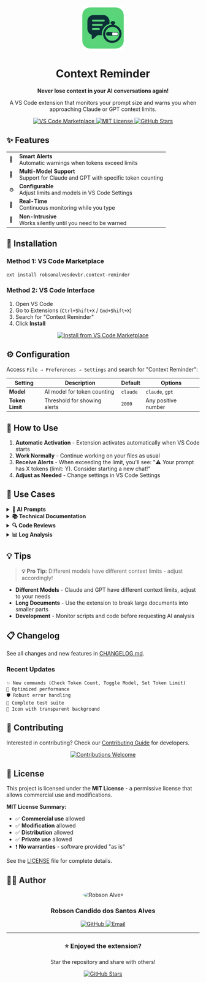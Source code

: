 <div align="center">
  <img src="images/icon.png" width="120" height="120" alt="Context Reminder Logo" style="border-radius: 20px;">
  <h1>Context Reminder</h1>
  <p><strong>Never lose context in your AI conversations again!</strong></p>
  <p>A VS Code extension that monitors your prompt size and warns you when approaching Claude or GPT context limits.</p>

  <p>
    <a href="https://marketplace.visualstudio.com/items?itemName=robsonalvesdevbr.context-reminder">
      <img src="https://img.shields.io/visual-studio-marketplace/v/robsonalvesdevbr.context-reminder?color=blue&amp;label=VS%20Code%20Marketplace" alt="VS Code Marketplace">
    </a>
    <a href="https://github.com/robsonalvesdevbr/context-reminder/blob/main/LICENSE">
      <img src="https://img.shields.io/badge/License-MIT-green.svg" alt="MIT License">
    </a>
    <a href="https://github.com/robsonalvesdevbr/context-reminder">
      <img src="https://img.shields.io/github/stars/robsonalvesdevbr/context-reminder?style=social" alt="GitHub Stars">
    </a>
  </p>
</div>

## ✨ Features

<table>
<tr>
<td>🚨</td>
<td><strong>Smart Alerts</strong><br/>Automatic warnings when tokens exceed limits</td>
</tr>
<tr>
<td>🤖</td>
<td><strong>Multi-Model Support</strong><br/>Support for Claude and GPT with specific token counting</td>
</tr>
<tr>
<td>⚙️</td>
<td><strong>Configurable</strong><br/>Adjust limits and models in VS Code Settings</td>
</tr>
<tr>
<td>🔄</td>
<td><strong>Real-Time</strong><br/>Continuous monitoring while you type</td>
</tr>
<tr>
<td>🎯</td>
<td><strong>Non-Intrusive</strong><br/>Works silently until you need to be warned</td>
</tr>
</table>

## 🚀 Installation

### Method 1: VS Code Marketplace
```bash
ext install robsonalvesdevbr.context-reminder
```

### Method 2: VS Code Interface
1. Open VS Code
2. Go to Extensions (`Ctrl+Shift+X` / `Cmd+Shift+X`)
3. Search for "Context Reminder"
4. Click **Install**

<div align="center">
  <a href="https://marketplace.visualstudio.com/items?itemName=robsonalvesdevbr.context-reminder">
    <img src="https://img.shields.io/badge/Install%20from-VS%20Code%20Marketplace-blue?style=for-the-badge&logo=visual-studio-code" alt="Install from VS Code Marketplace">
  </a>
</div>

## ⚙️ Configuration

Access `File → Preferences → Settings` and search for "Context Reminder":

| Setting | Description | Default | Options |
|---------|-------------|---------|----------|
| **Model** | AI model for token counting | `claude` | `claude`, `gpt` |
| **Token Limit** | Threshold for showing alerts | `2000` | Any positive number |

## 📖 How to Use

1. **Automatic Activation** - Extension activates automatically when VS Code starts
2. **Work Normally** - Continue working on your files as usual
3. **Receive Alerts** - When exceeding the limit, you'll see: "⚠️ Your prompt has X tokens (limit: Y). Consider starting a new chat!"
4. **Adjust as Needed** - Change settings in VS Code Settings

## 🎯 Use Cases

<div>
<details>
<summary><strong>🤖 AI Prompts</strong></summary>
<p>Prevent context loss in long conversations with Claude/GPT</p>
</details>

<details>
<summary><strong>📚 Technical Documentation</strong></summary>
<p>Monitor size before sending to AI for analysis</p>
</details>

<details>
<summary><strong>🔍 Code Reviews</strong></summary>
<p>Know if code fits within the model's context window</p>
</details>

<details>
<summary><strong>📊 Log Analysis</strong></summary>
<p>Verify logs are small enough for AI processing</p>
</details>
</div>

## 💡 Tips

> **💡 Pro Tip:** Different models have different context limits - adjust accordingly!

- **Different Models** - Claude and GPT have different context limits, adjust to your needs
- **Long Documents** - Use the extension to break large documents into smaller parts
- **Development** - Monitor scripts and code before requesting AI analysis

## 📋 Changelog

See all changes and new features in [CHANGELOG.md](CHANGELOG.md).

### Recent Updates
```
✨ New commands (Check Token Count, Toggle Model, Set Token Limit)
🚀 Optimized performance
🛡️ Robust error handling
🧪 Complete test suite
🎨 Icon with transparent background
```

## 🤝 Contributing

Interested in contributing? Check our [Contributing Guide](CONTRIBUTING.md) for developers.

<div align="center">
  <a href="CONTRIBUTING.md">
    <img src="https://img.shields.io/badge/Contributions-Welcome-brightgreen?style=for-the-badge" alt="Contributions Welcome">
  </a>
</div>

## 📝 License

This project is licensed under the **MIT License** - a permissive license that allows commercial use and modifications.

**MIT License Summary:**
- ✅ **Commercial use** allowed
- ✅ **Modification** allowed
- ✅ **Distribution** allowed
- ✅ **Private use** allowed
- ❗ **No warranties** - software provided "as is"

See the [LICENSE](LICENSE) file for complete details.

## 👨‍💻 Author

<div align="center">
  <img src="https://github.com/robsonalvesdevbr.png" width="80" height="80" style="border-radius: 50%;" alt="Robson Alves">
  <h3>Robson Candido dos Santos Alves</h3>
  <p>
    <a href="https://github.com/robsonalvesdevbr">
      <img src="https://img.shields.io/badge/GitHub-robsonalvesdevbr-blue?style=flat&logo=github" alt="GitHub">
    </a>
    <a href="mailto:robson.curitibapr@gmail.com">
      <img src="https://img.shields.io/badge/Email-robson.curitibapr@gmail.com-red?style=flat&logo=gmail" alt="Email">
    </a>
  </p>
</div>

---

<div align="center">
  <h3>⭐ Enjoyed the extension?</h3>
  <p>Star the repository and share with others!</p>
  <a href="https://github.com/robsonalvesdevbr/context-reminder">
    <img src="https://img.shields.io/github/stars/robsonalvesdevbr/context-reminder?style=for-the-badge&logo=github" alt="GitHub Stars">
  </a>
</div>